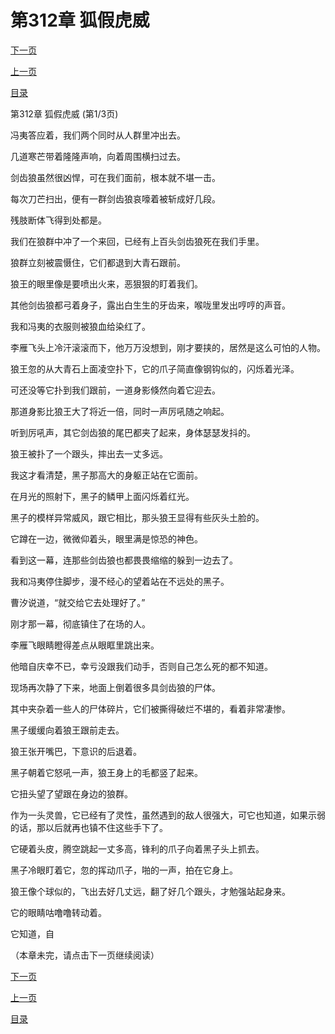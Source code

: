 <h1>第312章     狐假虎威</h1>
            <div><p><a href="./0934_%E7%AC%AC312%E7%AB%A0_%E7%8B%90%E5%81%87%E8%99%8E%E5%A8%81.md">下一页</a></p><p><a href="./0932_%E7%AC%AC311%E7%AB%A0_%E8%87%AA%E4%B8%8D%E9%87%8F%E5%8A%9B.md">上一页</a></p><p><a href="../">目录</a></p></div>
            <div><p>第312章     狐假虎威 (第1/3页)</p><p>冯夷答应着，我们两个同时从人群里冲出去。</p><p>几道寒芒带着隆隆声响，向着周围横扫过去。</p><p>剑齿狼虽然很凶悍，可在我们面前，根本就不堪一击。</p><p>每次刀芒扫出，便有一群剑齿狼哀嚎着被斩成好几段。</p><p>残肢断体飞得到处都是。</p><p>我们在狼群中冲了一个来回，已经有上百头剑齿狼死在我们手里。</p><p>狼群立刻被震慑住，它们都退到大青石跟前。</p><p>狼王的眼里像是要喷出火来，恶狠狠的盯着我们。</p><p>其他剑齿狼都弓着身子，露出白生生的牙齿来，喉咙里发出哼哼的声音。</p><p>我和冯夷的衣服则被狼血给染红了。</p><p>李雁飞头上冷汗滚滚而下，他万万没想到，刚才要挟的，居然是这么可怕的人物。</p><p>狼王忽的从大青石上面凌空扑下，它的爪子简直像钢钩似的，闪烁着光泽。</p><p>可还没等它扑到我们跟前，一道身影倏然向着它迎去。</p><p>那道身影比狼王大了将近一倍，同时一声厉吼随之响起。</p><p>听到厉吼声，其它剑齿狼的尾巴都夹了起来，身体瑟瑟发抖的。</p><p>狼王被扑了一个跟头，摔出去一丈多远。</p><p>我这才看清楚，黑子那高大的身躯正站在它面前。</p><p>在月光的照射下，黑子的鳞甲上面闪烁着红光。</p><p>黑子的模样异常威风，跟它相比，那头狼王显得有些灰头土脸的。</p><p>它蹲在一边，微微仰着头，眼里满是惊恐的神色。</p><p>看到这一幕，连那些剑齿狼也都畏畏缩缩的躲到一边去了。</p><p>我和冯夷停住脚步，漫不经心的望着站在不远处的黑子。</p><p>曹汐说道，“就交给它去处理好了。”</p><p>刚才那一幕，彻底镇住了在场的人。</p><p>李雁飞眼睛瞪得差点从眼眶里跳出来。</p><p>他暗自庆幸不已，幸亏没跟我们动手，否则自己怎么死的都不知道。</p><p>现场再次静了下来，地面上倒着很多具剑齿狼的尸体。</p><p>其中夹杂着一些人的尸体碎片，它们被撕得破烂不堪的，看着非常凄惨。</p><p>黑子缓缓向着狼王跟前走去。</p><p>狼王张开嘴巴，下意识的后退着。</p><p>黑子朝着它怒吼一声，狼王身上的毛都竖了起来。</p><p>它扭头望了望跟在身边的狼群。</p><p>作为一头灵兽，它已经有了灵性，虽然遇到的敌人很强大，可它也知道，如果示弱的话，那以后就再也镇不住这些手下了。</p><p>它硬着头皮，腾空跳起一丈多高，锋利的爪子向着黑子头上抓去。</p><p>黑子冷眼盯着它，忽的挥动爪子，啪的一声，拍在它身上。</p><p>狼王像个球似的，飞出去好几丈远，翻了好几个跟头，才勉强站起身来。</p><p>它的眼睛咕噜噜转动着。</p><p>它知道，自</p><p>（本章未完，请点击下一页继续阅读）</p></div>
            <div><p><a href="./0934_%E7%AC%AC312%E7%AB%A0_%E7%8B%90%E5%81%87%E8%99%8E%E5%A8%81.md">下一页</a></p><p><a href="./0932_%E7%AC%AC311%E7%AB%A0_%E8%87%AA%E4%B8%8D%E9%87%8F%E5%8A%9B.md">上一页</a></p><p><a href="../">目录</a></p></div>